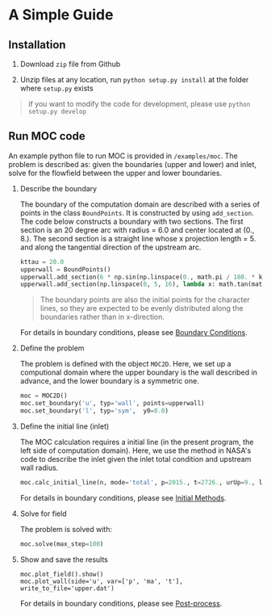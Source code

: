 # A Simple Guide

## Installation

1. Download `zip` file from Github

2. Unzip files at any location, run `python setup.py install` at the folder where `setup.py` exists

> if you want to modify the code for development, please use `python setup.py develop`

## Run MOC code

An example python file to run MOC is provided in `/examples/moc`. The problem is described as: given the boundaries (upper and lower) and inlet, solve for the flowfield between the upper and lower boundaries.

1. Describe the boundary

    The boundary of the computation domain are described with a series of points in the class `BoundPoints`.  It is constructed by using `add_section`. The code below constructs a boundary with two sections. The first section is an 20 degree arc with radius = 6.0 and center located at (0., 8.). The second section is a straight line whose x projection length = 5. and along the  tangential direction of the upstream arc. 

    ```python
    kttau = 20.0
    upperwall = BoundPoints()
    upperwall.add_section(6 * np.sin(np.linspace(0., math.pi / 180. * kttau, 15)), lambda x: 8. - (6.**2 - x**2)**0.5)
    upperwall.add_section(np.linspace(0, 5, 16), lambda x: math.tan(math.pi / 180. * kttau) * x)
    ```

    > The boundary points are also the initial points for the character lines, so they are expected to be evenly distributed along the boundaries rather than in x-direction.

    For details in boundary conditions, please see [Boundary Conditions](./tutorials.md#boundary-conditions).

2. Define the problem

    The problem is defined with the object `MOC2D`. Here, we set up a computional domain where the upper boundary is the wall described in advance, and the lower boundary is a symmetric one.

    ```python
    moc = MOC2D()
    moc.set_boundary('u', typ='wall', points=upperwall)
    moc.set_boundary('l', typ='sym',  y0=0.0)

    ```

3. Define the initial line (inlet)

    The MOC calculation requires a initial line (in the present program, the left side of computation domain). Here, we use the method in NASA's code to describe the inlet given the inlet total condition and upstream wall radius. 

    ```python
    moc.calc_initial_line(n, mode='total', p=2015., t=2726., urUp=9., lrUp=3.)
    ```

    For details in boundary conditions, please see [Initial Methods](./tutorials.md#initial-methods).

4. Solve for field

    The problem is solved with:

    ```python
    moc.solve(max_step=100)
    ```

5. Show and save the results

    ```
    moc.plot_field().show()
    moc.plot_wall(side='u', var=['p', 'ma', 't'], write_to_file='upper.dat')
    ```

    For details in boundary conditions, please see [Post-process](./tutorials.md#post-process).


